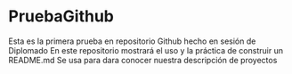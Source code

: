 # PruebaGithub
Esta es la primera prueba en repositorio Github hecho en sesión de Diplomado
En este repositorio mostrará el uso y la práctica de construir un README.md
Se usa para dara conocer nuestra descripción de proyectos
